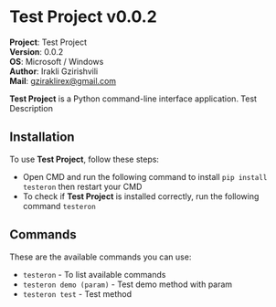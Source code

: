 # Test Project v0.0.2

**Project**: Test Project
<br>**Version**: 0.0.2
<br>**OS**: Microsoft / Windows
<br>**Author**: Irakli Gzirishvili
<br>**Mail**: gziraklirex@gmail.com

**Test Project** is a Python command-line interface application. Test Description

## Installation

To use **Test Project**, follow these steps:

- Open CMD and run the following command to install `pip install testeron` then restart your CMD
- To check if **Test Project** is installed correctly, run the following command `testeron`

## Commands

These are the available commands you can use:

- `testeron` - To list available commands
- `testeron demo (param)` - Test demo method with param
- `testeron test` - Test method
